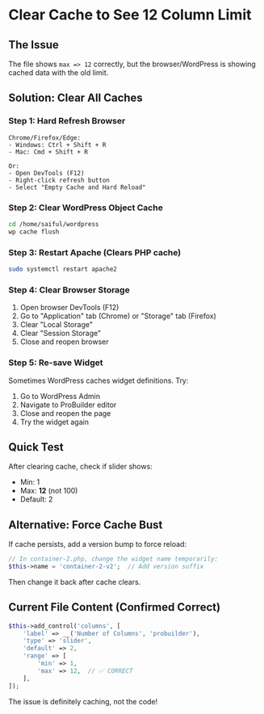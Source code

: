 # Clear Cache to See 12 Column Limit

## The Issue

The file shows `max => 12` correctly, but the browser/WordPress is showing cached data with the old limit.

## Solution: Clear All Caches

### Step 1: Hard Refresh Browser
```
Chrome/Firefox/Edge:
- Windows: Ctrl + Shift + R
- Mac: Cmd + Shift + R

Or:
- Open DevTools (F12)
- Right-click refresh button
- Select "Empty Cache and Hard Reload"
```

### Step 2: Clear WordPress Object Cache
```bash
cd /home/saiful/wordpress
wp cache flush
```

### Step 3: Restart Apache (Clears PHP cache)
```bash
sudo systemctl restart apache2
```

### Step 4: Clear Browser Storage
1. Open browser DevTools (F12)
2. Go to "Application" tab (Chrome) or "Storage" tab (Firefox)
3. Clear "Local Storage"
4. Clear "Session Storage"
5. Close and reopen browser

### Step 5: Re-save Widget
Sometimes WordPress caches widget definitions. Try:
1. Go to WordPress Admin
2. Navigate to ProBuilder editor
3. Close and reopen the page
4. Try the widget again

## Quick Test

After clearing cache, check if slider shows:
- Min: 1
- Max: **12** (not 100)
- Default: 2

## Alternative: Force Cache Bust

If cache persists, add a version bump to force reload:

```php
// In container-2.php, change the widget name temporarily:
$this->name = 'container-2-v2';  // Add version suffix
```

Then change it back after cache clears.

## Current File Content (Confirmed Correct)

```php
$this->add_control('columns', [
    'label' => __('Number of Columns', 'probuilder'),
    'type' => 'slider',
    'default' => 2,
    'range' => [
        'min' => 1,
        'max' => 12,  // ✅ CORRECT
    ],
]);
```

The issue is definitely caching, not the code!

